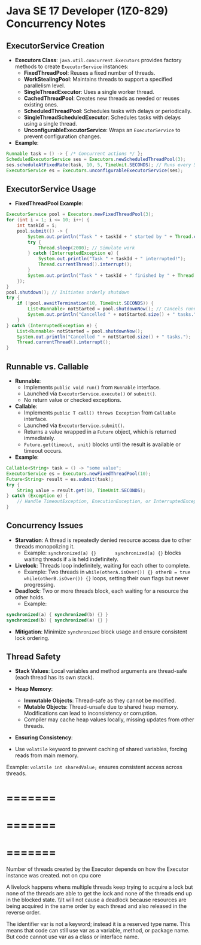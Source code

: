 # Java SE 17 Developer (1Z0-829) Concurrency Notes

## ExecutorService Creation

- **Executors Class**: `java.util.concurrent.Executors` provides factory methods to create `ExecutorService` instances:
  - **FixedThreadPool**: Reuses a fixed number of threads.
  - **WorkStealingPool**: Maintains threads to support a specified parallelism level.
  - **SingleThreadExecutor**: Uses a single worker thread.
  - **CachedThreadPool**: Creates new threads as needed or reuses existing ones.
  - **ScheduledThreadPool**: Schedules tasks with delays or periodically.
  - **SingleThreadScheduledExecutor**: Schedules tasks with delays using a single thread.
  - **UnconfigurableExecutorService**: Wraps an `ExecutorService` to prevent configuration changes.
- **Example**:

```java
Runnable task = () -> { /* Concurrent actions */ };
ScheduledExecutorService ses = Executors.newScheduledThreadPool(3);
ses.scheduleAtFixedRate(task, 10, 5, TimeUnit.SECONDS); // Runs every 5s, initial delay 10s
ExecutorService es = Executors.unconfigurableExecutorService(ses);
```

## ExecutorService Usage

- **FixedThreadPool Example**:

```java
ExecutorService pool = Executors.newFixedThreadPool(3);
for (int i = 1; i <= 10; i++) {
    int taskId = i;
    pool.submit(() -> {
        System.out.println("Task " + taskId + " started by " + Thread.currentThread().getName());
        try {
            Thread.sleep(2000); // Simulate work
        } catch (InterruptedException e) {
            System.out.println("Task " + taskId + " interrupted!");
            Thread.currentThread().interrupt();
        }
        System.out.println("Task " + taskId + " finished by " + Thread.currentThread().getName());
    });
}
pool.shutdown(); // Initiates orderly shutdown
try {
    if (!pool.awaitTermination(10, TimeUnit.SECONDS)) {
        List<Runnable> notStarted = pool.shutdownNow(); // Cancels running/pending tasks
        System.out.println("Cancelled " + notStarted.size() + " tasks.");
    }
} catch (InterruptedException e) {
    List<Runnable> notStarted = pool.shutdownNow();
    System.out.println("Cancelled " + notStarted.size() + " tasks.");
    Thread.currentThread().interrupt();
}
```

## Runnable vs. Callable

- **Runnable**:
  - Implements `public void run()` from `Runnable` interface.
  - Launched via `ExecutorService.execute()` or `submit()`.
  - No return value or checked exceptions.
- **Callable**:
  - Implements `public T call() throws Exception` from `Callable` interface.
  - Launched via `ExecutorService.submit()`.
  - Returns a value wrapped in a `Future` object, which is returned immediately.
  - `Future.get(timeout, unit)` blocks until the result is available or timeout occurs.
- **Example**:

```java
Callable<String> task = () -> "some value";
ExecutorService es = Executors.newFixedThreadPool(10);
Future<String> result = es.submit(task);
try {
    String value = result.get(10, TimeUnit.SECONDS);
} catch (Exception e) {
    // Handle TimeoutException, ExecutionException, or InterruptedException
}
```

## Concurrency Issues

- **Starvation**: A thread is repeatedly denied resource access due to other threads monopolizing it.
  - Example: `synchronized(a) {}       synchronized(a) {}` blocks waiting threads if `a` is held indefinitely.
- **Livelock**: Threads loop indefinitely, waiting for each other to complete.
  - Example: Two threads in `while(otherA.isOver()) {} otherB = true  while(otherB.isOver()) {}` loops, setting their own flags but never progressing.
- **Deadlock**: Two or more threads block, each waiting for a resource the other holds.
  - Example:

```java
synchronized(a) { synchronized(b) {} }
synchronized(b) { synchronized(a) {} }
```

- **Mitigation**: Minimize `synchronized` block usage and ensure consistent lock ordering.

## Thread Safety

- **Stack Values**: Local variables and method arguments are thread-safe (each thread has its own stack).
- **Heap Memory**:
  - **Immutable Objects**: Thread-safe as they cannot be modified.
  - **Mutable Objects**: Thread-unsafe due to shared heap memory. Modifications can lead to inconsistency or corruption.
  - Compiler may cache heap values locally, missing updates from other threads.
- **Ensuring Consistency**:


- Use `volatile` keyword to prevent caching of shared variables, forcing reads from main memory.

Example: `volatile int sharedValue;` ensures consistent access across threads.


=======
=======
=======
=======
=======
=======

Number of threads created by the Executor depends on how the Executor instance was created. not on cpu core




A livelock happens whens multiple threads keep trying to acquire a lock but none of the threads are able to get the lock and none of the threads end up in the blocked state. \\\It will not cause a deadlock because resources are being acquired in the same order by each thread and also released in the reverse order.




The identifier var is not a keyword; instead it is a reserved type name. This means that code can still use var as a variable, method, or package name. But code cannot use var as a class or interface name.


